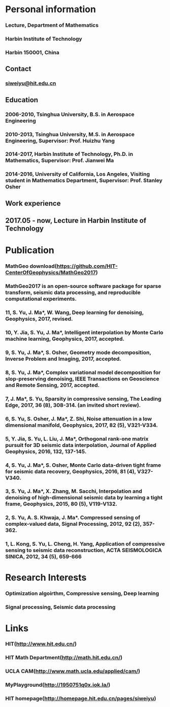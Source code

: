 # Personal information

### Lecture, Department of Mathematics

### Harbin Institute of Technology

### Harbin 150001, China

## Contact

### siweiyu@hit.edu.cn

## Education

### 2006-2010, Tsinghua University, B.S. in Aerospace Engineering

### 2010-2013, Tsinghua University, M.S. in Aerospace Engineering, Supervisor: Prof. Huizhu Yang

### 2014-2017, Harbin Institute of Technology, Ph.D. in Mathematics, Supervisor: Prof. Jianwei Ma

### 2014-2016, University of California, Los Angeles, Visiting student in Mathematics Department, Supervisor: Prof. Stanley Osher

## Work experience

## 2017.05 - now, Lecture in Harbin Institute of Technology

# Publication

### MathGeo download(https://github.com/HIT-CenterOfGeophysics/MathGeo2017) 

### MathGeo2017 is an open-source software package for sparse transform, seismic data processing, and reproducible computational experiments.

### 11, S. Yu, J. Ma*, W. Wang, Deep learning for denoising, Geophysics, 2017, revised.

### 10, Y. Jia, S. Yu, J. Ma*, Intelligent interpolation by Monte Carlo machine learning, Geophysics, 2017, accepted.

### 9, S. Yu, J. Ma*, S. Osher, Geometry mode decomposition, Inverse Problem and Imaging, 2017, accepted.

### 8, S. Yu, J. Ma*, Complex variational model decomposition for slop-preserving denoising, IEEE Transactions on Geoscience and Remote Sensing, 2017, accepted.

### 7, J. Ma*, S. Yu, Sparsity in compressive sensing, The Leading Edge, 2017, 36 (8), 308-314. (an invited short review).

### 6, S. Yu, S. Osher, J. Ma*, Z. Shi, Noise attenuation in a low dimensional manifold, Geophysics, 2017, 82 (5), V321-V334.

### 5, Y. Jia, S. Yu, L. Liu, J. Ma*, Orthogonal rank-one matrix pursuit for 3D seismic data interpolation, Journal of Applied Geophysics, 2016, 132, 137-145.

### 4, S. Yu, J. Ma*, S. Osher, Monte Carlo data-driven tight frame for seismic data recovery, Geophysics, 2016, 81 (4),  V327-V340.

### 3, S. Yu, J. Ma*, X. Zhang, M. Sacchi, Interpolation and denoising of high-dimensional seismic data by learning a tight frame, Geophysics, 2015, 80 (5), V119-V132. 

### 2, S. Yu, A. S. Khwaja, J. Ma*. Compressed sensing of complex-valued data, Signal Processing, 2012, 92 (2), 357-362.

### 1, L. Kong, S. Yu, L. Cheng, H. Yang, Application of compressive sensing to seismic data reconstruction, ACTA SEISMOLOGICA SINICA, 2012, 34 (5), 659-666

# Research Interests

### Optimization algoirthm, Compressive sensing, Deep learning

### Signal processing, Seismic data processing

# Links

### HIT(http://www.hit.edu.cn/)

### HIT Math Department(http://math.hit.edu.cn/)

### UCLA CAM(http://www.math.ucla.edu/applied/cam/)

### MyPlayground(http://1950751q0x.iok.la/)

### HIT homepage(http://homepage.hit.edu.cn/pages/siweiyu)
